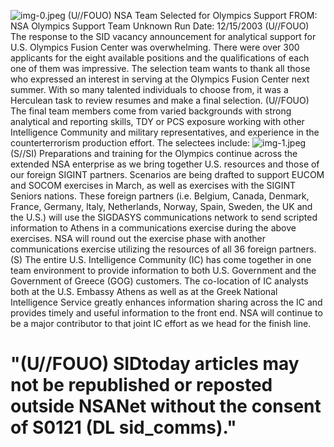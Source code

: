 ![img-0.jpeg](img-0.jpeg)
(U//FOUO) NSA Team Selected for Olympics Support
FROM: NSA Olympics Support Team
Unknown
Run Date: 12/15/2003
(U//FOUO) The response to the SID vacancy announcement for analytical support for U.S. Olympics Fusion Center was overwhelming. There were over 300 applicants for the eight available positions and the qualifications of each one of them was impressive. The selection team wants to thank all those who expressed an interest in serving at the Olympics Fusion Center next summer. With so many talented individuals to choose from, it was a Herculean task to review resumes and make a final selection.
(U//FOUO) The final team members come from varied backgrounds with strong analytical and reporting skills, TDY or PCS exposure working with other Intelligence Community and military representatives, and experience in the counterterrorism production effort. The selectees include:
![img-1.jpeg](img-1.jpeg)
(S//SI) Preparations and training for the Olympics continue across the extended NSA enterprise as we bring together U.S. resources and those of our foreign SIGINT partners. Scenarios are being drafted to support EUCOM and SOCOM exercises in March, as well as exercises with the SIGINT Seniors nations. These foreign partners (i.e. Belgium, Canada, Denmark, France, Germany, Italy, Netherlands, Norway, Spain, Sweden, the UK and the U.S.) will use the SIGDASYS communications network to send scripted information to Athens in a communications exercise during the above exercises. NSA will round out the exercise phase with another communications exercise utilizing the resources of all 36 foreign partners.
(S) The entire U.S. Intelligence Community (IC) has come together in one team environment to provide information to both U.S. Government and the Government of Greece (GOG) customers. The co-location of IC analysts both at the U.S. Embassy Athens as well as at the Greek National Intelligence Service greatly enhances information sharing across the IC and provides timely and useful information to the front end. NSA will continue to be a major contributor to that joint IC effort as we head for the finish line.

# "(U//FOUO) SIDtoday articles may not be republished or reposted outside NSANet without the consent of S0121 (DL sid_comms)."

